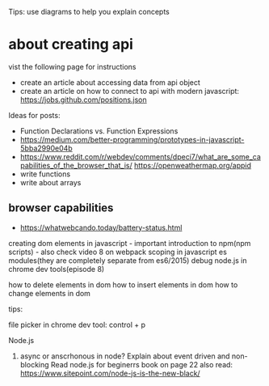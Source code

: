 Tips: use diagrams to help you explain concepts

# about creating api
vist the following page for instructions

- create an article about accessing data from api object
- create an article on how to connect to api with modern javascript: https://jobs.github.com/positions.json

Ideas for posts:
- Function Declarations vs. Function Expressions
- https://medium.com/better-programming/prototypes-in-javascript-5bba2990e04b
- https://www.reddit.com/r/webdev/comments/dpeci7/what_are_some_capabilities_of_the_browser_that_is/
https://openweathermap.org/appid
- write functions
- write about arrays


## browser capabilities
- https://whatwebcando.today/battery-status.html

creating dom elements in javascript - important
introduction to npm(npm scripts) - also check video 8 on webpack
scoping in javascript
es modules(they are completely separate from es6/2015)
debug node.js in chrome dev tools(episode 8)

how to delete elements in dom
how to insert elements in dom
how to change elements in dom

tips: 

file picker in chrome dev tool: control + p


Node.js

1. async or anscrhonous in node?
Explain about event driven and non-blocking
Read node.js for beginerrs book on page 22
also read: https://www.sitepoint.com/node-js-is-the-new-black/
